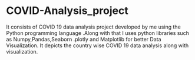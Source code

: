 # COVID-Analysis_project
It consists of COVID 19 data analysis project developed by me using the Python programming language .Along with that I uses python libraries such as Numpy,Pandas,Seaborn .plotly and Matplotlib for better Data Visualization. It depicts the country wise COVID 19 data analysis along with visualization.
